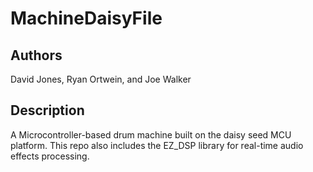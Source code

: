 # MachineDaisyFile

## Authors
  David Jones, Ryan Ortwein, and Joe Walker
<!-- Insert Your Name Here -->

## Description
  A Microcontroller-based drum machine built on the daisy seed MCU platform. This repo also includes the EZ_DSP library for real-time audio effects processing.
<!-- Describe your example here -->
